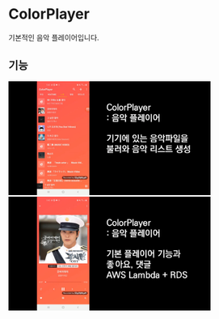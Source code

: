 # ColorPlayer
기본적인 음악 플레이어입니다.

## 기능
<div style="float:left;">
<img src="https://github.com/agopwns/ColorPlayer/blob/master/images/1playList.jpg" alt="Your image title" width="400"/> 
<img src="https://github.com/agopwns/ColorPlayer/blob/master/images/2player.jpg" alt="Your image title" width="400"/>
</div>

